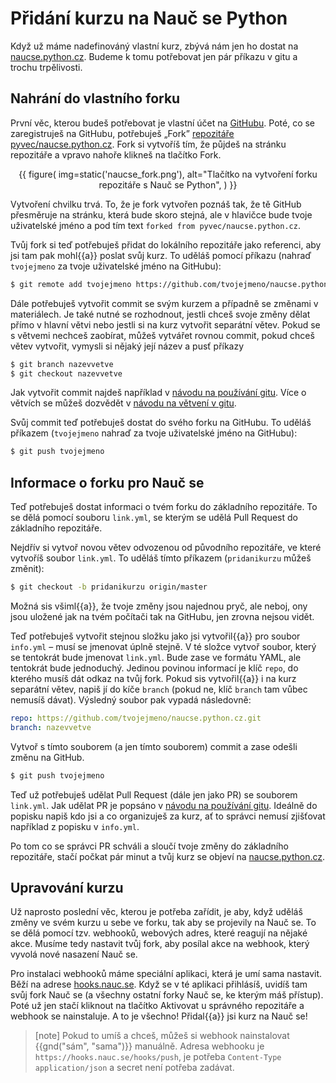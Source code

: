 # Přidání kurzu na Nauč se Python

Když už máme nadefinováný vlastní kurz, zbývá nám jen ho dostat na [naucse.python.cz](https://naucse.python.cz/).
Budeme k tomu potřebovat jen pár příkazu v gitu a trochu trpělivosti.

## Nahrání do vlastního forku

První věc, kterou budeš potřebovat je vlastní účet na [GitHubu](https://github.com/).
Poté, co se zaregistruješ na GitHubu, potřebuješ „Fork” [repozitáře pyvec/naucse.python.cz](https://github.com/pyvec/naucse.python.cz).
Fork si vytvoříš tím, že půjdeš na stránku repozitáře a vpravo nahoře klikneš na tlačítko Fork.

<div style="text-align: center">
{{ figure(
    img=static('naucse_fork.png'),
    alt="Tlačítko na vytvoření forku repozitáře s Nauč se Python",
) }}
</div>

Vytvoření chvilku trvá.
To, že je fork vytvořen poznáš tak, že tě GitHub přesměruje na stránku, která bude skoro stejná, ale v hlavičce bude tvoje uživatelské jméno a pod tím text `forked from pyvec/naucse.python.cz`.

Tvůj fork si teď potřebuješ přidat do lokálního repozitáře jako referenci, aby jsi tam pak mohl{{a}} poslat svůj kurz.
To uděláš pomocí příkazu (nahraď `tvojejmeno` za tvoje uživatelské jméno na GitHubu):

```bash
$ git remote add tvojejmeno https://github.com/tvojejmeno/naucse.python.cz.git
```

Dále potřebuješ vytvořit commit se svým kurzem a případně se změnami v materiálech.
Je také nutné se rozhodnout, jestli chceš svoje změny dělat přímo v hlavní větvi nebo jestli si na kurz vytvořit separátní větev.
Pokud se s větvemi nechceš zaobírat, můžeš vytvářet rovnou commit, pokud chceš větev vytvořit, vymysli si nějaký její název a pusť příkazy

```bash
$ git branch nazevvetve
$ git checkout nazevvetve
```

Jak vytvořit commit najdeš například v [návodu na používání gitu]({{lesson_url("git/git-collaboration-2in1")}}).
Více o větvích se můžeš dozvědět v [návodu na větvení v gitu]({{lesson_url("git/branching")}}).

Svůj commit teď potřebuješ dostat do svého forku na GitHubu.
To uděláš příkazem (`tvojejmeno` nahraď za tvoje uživatelské jméno na GitHubu):

```bash
$ git push tvojejmeno
```

## Informace o forku pro Nauč se

Teď potřebuješ dostat informaci o tvém forku do základního repozitáře.
To se dělá pomocí souboru `link.yml`, se kterým se udělá Pull Request do základního repozitáře.

Nejdřív si vytvoř novou větev odvozenou od původního repozitáře, ve které vytvoříš soubor `link.yml`.
To uděláš tímto příkazem (`pridanikurzu` můžeš změnit):

```bash
$ git checkout -b pridanikurzu origin/master
```

Možná sis všiml{{a}}, že tvoje změny jsou najednou pryč, ale neboj, ony jsou uložené jak na tvém počítači tak na GitHubu, jen zrovna nejsou vidět.

Teď potřebuješ vytvořit stejnou složku jako jsi vytvořil{{a}} pro soubor `info.yml` – musí se jmenovat úplně stejně.
V té složce vytvoř soubor, který se tentokrát bude jmenovat `link.yml`.
Bude zase ve formátu YAML, ale tentokrát bude jednoduchý.
Jedinou povinou informací je klíč `repo`, do kterého musíš dát odkaz na tvůj fork.
Pokud sis vytvořil{{a}} i na kurz separátní větev, napiš jí do kíče `branch` (pokud ne, klíč `branch` tam vůbec nemusíš dávat).
Výsledný soubor pak vypadá následovně:

```yaml
repo: https://github.com/tvojejmeno/naucse.python.cz.git
branch: nazevvetve
```

Vytvoř s tímto souborem (a jen tímto souborem) commit a zase odešli změnu na GitHub.

```bash
$ git push tvojejmeno
```

Teď už potřebuješ udělat Pull Request (dále jen jako PR) se souborem `link.yml`.
Jak udělat PR je popsáno v [návodu na používání gitu]({{lesson_url("git/git-collaboration-2in1")}}).
Ideálně do popisku napiš kdo jsi a co organizuješ za kurz, ať to správci nemusí zjišťovat například z popisku v `info.yml`.

Po tom co se správci PR schváli a sloučí tvoje změny do základního repozitáře, stačí počkat pár minut a tvůj kurz se objeví na [naucse.python.cz](https://naucse.python.cz/).

## Upravování kurzu

Už naprosto poslední věc, kterou je potřeba zařídit, je aby, když uděláš změny ve svém kurzu u sebe ve forku, tak aby se projevily na Nauč se.
To se dělá pomocí tzv. webhooků, webových adres, které reagují na nějaké akce.
Musíme tedy nastavit tvůj fork, aby posílal akce na webhook, který vyvolá nové nasazení Nauč se.

Pro instalaci webhooků máme speciální aplikaci, která je umí sama nastavit.
Běží na adrese [hooks.nauc.se](https://hooks.nauc.se).
Když se v té aplikaci přihlásíš, uvidíš tam svůj fork Nauč se (a všechny ostatní forky Nauč se, ke kterým máš přístup).
Poté už jen stačí kliknout na tlačítko Aktivovat u správného repozitáře a webhook se nainstaluje.
A to je všechno! Přidal{{a}} jsi kurz na Nauč se!

> [note]
> Pokud to umíš a chceš, můžeš si webhook nainstalovat {{gnd("sám", "sama")}} manuálně.
> Adresa webhooku je `https://hooks.nauc.se/hooks/push`, je potřeba `Content-Type` `application/json` a secret není potřeba zadávat.
